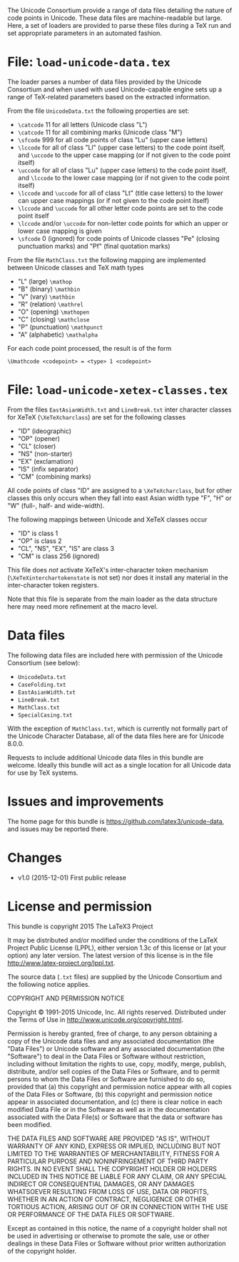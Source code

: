 The Unicode Consortium provide a range of data files detailing
the nature of code points in Unicode. These data files are
machine-readable but large. Here, a set of loaders are provided
to parse these files during a TeX run and set appropriate
parameters in an automated fashion.

File: `load-unicode-data.tex`
=============================

The loader parses a number of data files provided by the Unicode
Consortium and when used with used Unicode-capable engine sets
up a range of TeX-related parameters based on the extracted
information.

From the file `UnicodeData.txt` the following properties are set:
- `\catcode` 11 for all letters (Unicode class "L")
- `\catcode` 11 for all combining marks (Unicode class "M")
- `\sfcode` 999 for all code points of class "Lu" (upper case
  letters)
- `\lccode` for all of class "Ll" (upper case letters) to the code
  point itself, and `\uccode` to the upper case mapping (or if
  not given to the code point itself)
- `\uccode` for all of class "Lu" (upper case letters) to the code
  point itself, and `\lccode` to the lower case mapping (or if
  not given to the code point itself)
- `\lccode` and `\uccode` for all of class "Lt" (title case
  letters) to the lower can upper case mappings (or if not given
  to the code point itself)
- `\lccode` and `\uccode` for all other letter code points are
  set to the code point itself
- `\lccode` and/or `\uccode` for non-letter code points for
  which an upper or lower case mapping is given
- `\sfcode` 0 (ignored) for code points of Unicode classes "Pe"
  (closing punctuation marks) and "Pf" (final quotation marks)

From the file `MathClass.txt` the following mapping are
implemented between Unicode classes and TeX math types
- "L" (large)       `\mathop`
- "B" (binary)      `\mathbin`
- "V" (vary)        `\mathbin`
- "R" (relation)    `\mathrel`
- "O" (opening)     `\mathopen`
- "C" (closing)     `\mathclose`
- "P" (punctuation) `\mathpunct`
- "A" (alphabetic)  `\mathalpha`

For each code point processed, the result is of the form

    \Umathcode <codepoint> = <type> 1 <codepoint>

File: `load-unicode-xetex-classes.tex`
======================================

From the files `EastAsianWidth.txt` and `LineBreak.txt` inter
character classes for XeTeX (`\XeTeXcharclass`) are set for the
following classes
- "ID" (ideographic)
- "OP" (opener)
- "CL" (closer)
- "NS" (non-starter)
- "EX" (exclamation)
- "IS" (infix separator)
- "CM" (combining marks)

All code points of class "ID" are assigned to a
`\XeTeXcharclass`, but for other classes this only occurs when
they fall into east Asian width type "F", "H" or "W" (full-,
half- and wide-width).

The following mappings between Unicode and XeTeX classes occur
- "ID" is class 1
- "OP" is class 2
- "CL", "NS", "EX", "IS" are class 3
- "CM" is class 256 (ignored)

This file does _not_ activate XeTeX's inter-character token
mechanism (`\XeTeXinterchartokenstate` is not set) nor does it
install any material in the inter-character token registers.

Note that this file is separate from the main loader as the data
structure here may need more refinement at the macro level.

Data files
==========

The following data files are included here with permission of the
Unicode Consortium (see below):
- `UnicodeData.txt`
- `CaseFolding.txt`
- `EastAsianWidth.txt`
- `LineBreak.txt`
- `MathClass.txt`
- `SpecialCasing.txt`

With the exception of `MathClass.txt`, which is currently not
formally part of the Unicode Character Database, all of the
data files here are for Unicode 8.0.0.

Requests to include additional Unicode data files in this bundle are
welcome. Ideally this bundle will act as a single location for all
Unicode data for use by TeX systems.

Issues and improvements
=======================

The home page for this bundle is
https://github.com/latex3/unicode-data, and issues may be
reported there.

Changes
=======

- v1.0 (2015-12-01) First public release

License and permission
======================

This bundle is copyright 2015 The LaTeX3 Project

It may be distributed and/or modified under the conditions of
the LaTeX Project Public License (LPPL), either version 1.3c of
this license or (at your option) any later version. The latest
version of this license is in the file
http://www.latex-project.org/lppl.txt.

The source data (`.txt` files) are supplied by the Unicode
Consortium and the following notice applies.

COPYRIGHT AND PERMISSION NOTICE

Copyright © 1991-2015 Unicode, Inc. All rights reserved.
Distributed under the Terms of Use in 
http://www.unicode.org/copyright.html.

Permission is hereby granted, free of charge, to any person
obtaining a copy of the Unicode data files and any associated
documentation (the "Data Files") or Unicode software and any
associated documentation (the "Software") to deal in the Data
Files or Software without restriction, including without
limitation the rights to use, copy, modify, merge, publish,
distribute, and/or sell copies of the Data Files or Software,
and to permit persons to whom the Data Files or Software are
furnished to do so, provided that
(a) this copyright and permission notice appear with all copies
of the Data Files or Software,
(b) this copyright and permission notice appear in associated
documentation, and
(c) there is clear notice in each modified Data File or in the
Software as well as in the documentation associated with the
Data File(s) or Software that the data or software has been
modified.

THE DATA FILES AND SOFTWARE ARE PROVIDED "AS IS", WITHOUT
WARRANTY OF ANY KIND, EXPRESS OR IMPLIED, INCLUDING BUT NOT
LIMITED TO THE WARRANTIES OF MERCHANTABILITY, FITNESS FOR A
PARTICULAR PURPOSE AND NONINFRINGEMENT OF THIRD PARTY RIGHTS. IN
NO EVENT SHALL THE COPYRIGHT HOLDER OR HOLDERS INCLUDED IN THIS
NOTICE BE LIABLE FOR ANY CLAIM, OR ANY SPECIAL INDIRECT OR
CONSEQUENTIAL DAMAGES, OR ANY DAMAGES WHATSOEVER RESULTING FROM
LOSS OF USE, DATA OR PROFITS, WHETHER IN AN ACTION OF CONTRACT,
NEGLIGENCE OR OTHER TORTIOUS ACTION, ARISING OUT OF OR IN
CONNECTION WITH THE USE OR PERFORMANCE OF THE DATA FILES OR
SOFTWARE.

Except as contained in this notice, the name of a copyright
holder shall not be used in advertising or otherwise to promote
the sale, use or other dealings in these Data Files or Software
without prior written authorization of the copyright holder.
